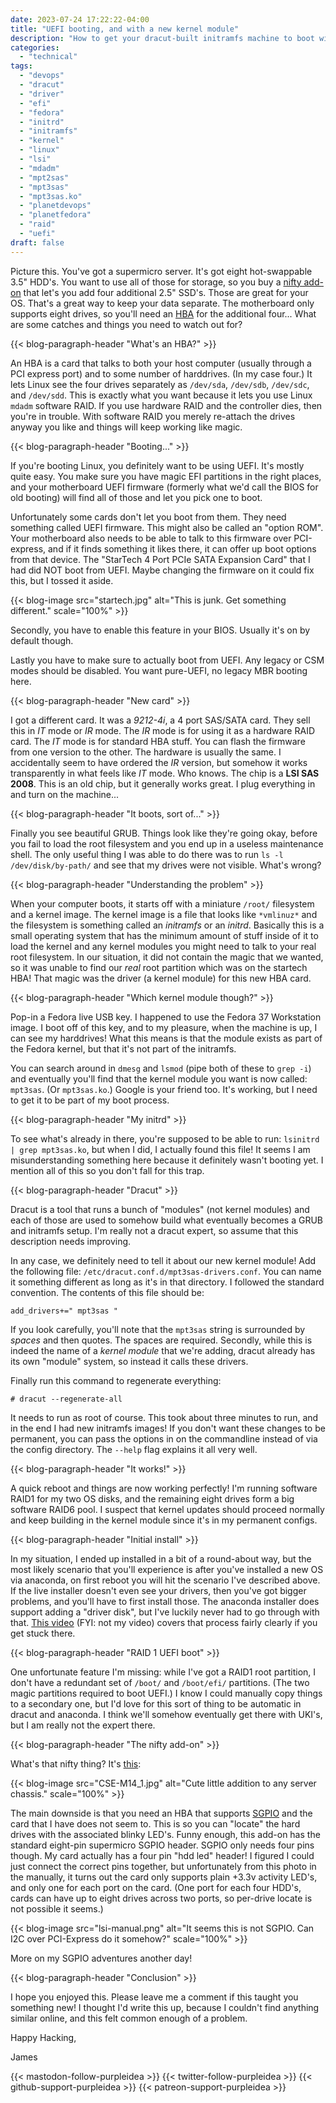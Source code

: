 ```yaml
---
date: 2023-07-24 17:22:22-04:00
title: "UEFI booting, and with a new kernel module"
description: "How to get your dracut-built initramfs machine to boot with UEFI when you're missing a kernel module."
categories:
  - "technical"
tags:
  - "devops"
  - "dracut"
  - "driver"
  - "efi"
  - "fedora"
  - "initrd"
  - "initramfs"
  - "kernel"
  - "linux"
  - "lsi"
  - "mdadm"
  - "mpt2sas"
  - "mpt3sas"
  - "mpt3sas.ko"
  - "planetdevops"
  - "planetfedora"
  - "raid"
  - "uefi"
draft: false
---
```


Picture this. You've got a supermicro server. It's got eight hot-swappable 3.5"
HDD's. You want to use all of those for storage, so you buy a [nifty add-on](#addon)
that let's you add four additional 2.5" SSD's. Those are great for your OS.
That's a great way to keep your data separate. The motherboard only supports
eight drives, so you'll need an [HBA](https://en.wikipedia.org/wiki/Host_adapter)
for the additional four... What are some catches and things you need to watch
out for?

{{< blog-paragraph-header "What's an HBA?" >}}

An HBA is a card that talks to both your host computer (usually through a PCI
express port) and to some number of harddrives. (In my case four.) It lets
Linux see the four drives separately as `/dev/sda`, `/dev/sdb`, `/dev/sdc`, and
`/dev/sdd`. This is exactly what you want because it lets you use Linux `mdadm`
software RAID. If you use hardware RAID and the controller dies, then you're in
trouble. With software RAID you merely re-attach the drives anyway you like and
things will keep working like magic.

{{< blog-paragraph-header "Booting..." >}}

If you're booting Linux, you definitely want to be using UEFI. It's mostly quite
easy. You make sure you have magic EFI partitions in the right places, and your
motherboard UEFI firmware (formerly what we'd call the BIOS for old booting)
will find all of those and let you pick one to boot.

Unfortunately some cards don't let you boot from them. They need something
called UEFI firmware. This might also be called an "option ROM". Your
motherboard also needs to be able to talk to this firmware over PCI-express, and
if it finds something it likes there, it can offer up boot options from that
device. The "StarTech 4 Port PCIe SATA Expansion Card" that I had did NOT boot
from UEFI. Maybe changing the firmware on it could fix this, but I tossed it
aside.

{{< blog-image src="startech.jpg" alt="This is junk. Get something different." scale="100%" >}}

Secondly, you have to enable this feature in your BIOS. Usually it's on by
default though.

Lastly you have to make sure to actually boot from UEFI. Any legacy or CSM modes
should be disabled. You want pure-UEFI, no legacy MBR booting here.

{{< blog-paragraph-header "New card" >}}

I got a different card. It was a *9212-4i*, a 4 port SAS/SATA card. They sell
this in *IT* mode or *IR* mode. The *IR* mode is for using it as a hardware
RAID card. The *IT* mode is for standard HBA stuff. You can flash the firmware
from one version to the other. The hardware is usually the same. I accidentally
seem to have ordered the *IR* version, but somehow it works transparently in
what feels like *IT* mode. Who knows. The chip is a **LSI SAS 2008**. This is an
old chip, but it generally works great. I plug everything in and turn on the
machine...

{{< blog-paragraph-header "It boots, sort of..." >}}

Finally you see beautiful GRUB. Things look like they're going okay, before you
fail to load the root filesystem and you end up in a useless maintenance shell.
The only useful thing I was able to do there was to run `ls -l /dev/disk/by-path/`
and see that my drives were not visible. What's wrong?

{{< blog-paragraph-header "Understanding the problem" >}}

When your computer boots, it starts off with a miniature `/root/` filesystem and
a kernel image. The kernel image is a file that looks like `*vmlinuz*` and the
filesystem is something called an *initramfs* or an *initrd*. Basically this is
a small operating system that has the minimum amount of stuff inside of it to
load the kernel and any kernel modules you might need to talk to your real root
filesystem. In our situation, it did not contain the magic that we wanted, so it
was unable to find our _real_ root partition which was on the startech HBA! That
magic was the driver (a kernel module) for this new HBA card.

{{< blog-paragraph-header "Which kernel module though?" >}}

Pop-in a Fedora live USB key. I happened to use the Fedora 37 Workstation image.
I boot off of this key, and to my pleasure, when the machine is up, I can see my
harddrives! What this means is that the module exists as part of the Fedora
kernel, but that it's not part of the initramfs.

You can search around in `dmesg` and `lsmod` (pipe both of these to `grep -i`)
and eventually you'll find that the kernel module you want is now called:
`mpt3sas`. (Or `mpt3sas.ko`.) Google is your friend too. It's working, but I
need to get it to be part of my boot process.

{{< blog-paragraph-header "My initrd" >}}

To see what's already in there, you're supposed to be able to run:
`lsinitrd | grep mpt3sas.ko`, but when I did, I actually found this file! It
seems I am misunderstanding something here because it definitely wasn't booting
yet. I mention all of this so you don't fall for this trap.

{{< blog-paragraph-header "Dracut" >}}

Dracut is a tool that runs a bunch of "modules" (not kernel modules) and each of
those are used to somehow build what eventually becomes a GRUB and initramfs
setup. I'm really not a dracut expert, so assume that this description needs
improving.

In any case, we definitely need to tell it about our new kernel module! Add the
following file: `/etc/dracut.conf.d/mpt3sas-drivers.conf`. You can name it
something different as long as it's in that directory. I followed the standard
convention. The contents of this file should be:

```
add_drivers+=" mpt3sas "
```

If you look carefully, you'll note that the `mpt3sas` string is surrounded by
_spaces_ and then quotes. The spaces are required. Secondly, while this is
indeed the name of a _kernel module_ that we're adding, dracut already has its
own "module" system, so instead it calls these drivers.

Finally run this command to regenerate everything:

```
# dracut --regenerate-all
```

It needs to run as root of course. This took about three minutes to run, and in
the end I had new initramfs images! If you don't want these changes to be
permanent, you can pass the options in on the commandline instead of via the
config directory. The `--help` flag explains it all very well.

{{< blog-paragraph-header "It works!" >}}

A quick reboot and things are now working perfectly! I'm running software RAID1
for my two OS disks, and the remaining eight drives form a big software RAID6
pool. I suspect that kernel updates should proceed normally and keep building in
the kernel module since it's in my permanent configs.

{{< blog-paragraph-header "Initial install" >}}

In my situation, I ended up installed in a bit of a round-about way, but the
most likely scenario that you'll experience is after you've installed a new OS
via anaconda, on first reboot you will hit the scenario I've described above. If
the live installer doesn't even see your drivers, then you've got bigger
problems, and you'll have to first install those. The anaconda installer does
support adding a "driver disk", but I've luckily never had to go through with
that. [This video](https://www.youtube.com/watch?v=4fOAuXiynYM) (FYI: not my
video) covers that process fairly clearly if you get stuck there.

{{< blog-paragraph-header "RAID 1 UEFI boot" >}}

One unfortunate feature I'm missing: while I've got a RAID1 root partition, I
don't have a redundant set of `/boot/` and `/boot/efi/` partitions. (The two
magic partitions required to boot UEFI.) I know I could manually copy things
to a secondary one, but I'd love for this sort of thing to be automatic in
dracut and anaconda. I think we'll somehow eventually get there with UKI's, but
I am really not the expert there.

<a name="addon" ></a>
{{< blog-paragraph-header "The nifty add-on" >}}

What's that nifty thing? It's [this](https://www.supermicro.com/en/products/accessories/mobilerack/CSE-M14TQC.php):

{{< blog-image src="CSE-M14_1.jpg" alt="Cute little addition to any server chassis." scale="100%" >}}

The main downside is that you need an HBA that supports [SGPIO](https://en.wikipedia.org/wiki/SGPIO)
and the card that I have does not seem to. This is so you can "locate" the hard
drives with the associated blinky LED's. Funny enough, this add-on has the
standard eight-pin supermicro SGPIO header. SGPIO only needs four pins though.
My card actually has a four pin "hdd led" header! I figured I could just connect
the correct pins together, but unfortunately from this photo in the manually, it
turns out the card only supports plain +3.3v activity LED's, and only one for
each port on the card. (One port for each four HDD's, cards can have up to eight
drives across two ports, so per-drive locate is not possible it seems.)

{{< blog-image src="lsi-manual.png" alt="It seems this is not SGPIO. Can I2C over PCI-Express do it somehow?" scale="100%" >}}

More on my SGPIO adventures another day!

{{< blog-paragraph-header "Conclusion" >}}

I hope you enjoyed this. Please leave me a comment if this taught you something
new! I thought I'd write this up, because I couldn't find anything similar
online, and this felt common enough of a problem.

Happy Hacking,

James

{{< mastodon-follow-purpleidea >}}
{{< twitter-follow-purpleidea >}}
{{< github-support-purpleidea >}}
{{< patreon-support-purpleidea >}}
